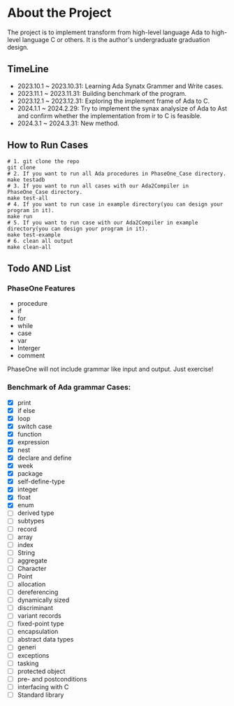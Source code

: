 # About the Project
The project is to implement transform from high-level language Ada to high-level language C or others. It is the author's undergraduate graduation design.

## TimeLine

- 2023.10.1 ~ 2023.10.31: Learning Ada Synatx Grammer and Write cases.  
- 2023.11.1 ~ 2023.11.31: Building benchmark of the program.
- 2023.12.1 ~ 2023.12.31: Exploring the implement frame of Ada to C.
- 2024.1.1 ~ 2024.2.29: Try to implement the synax analysize of Ada to Ast and confirm whether the implementation from ir to C is feasible.
- 2024.3.1 ~ 2024.3.31: New method.

## How to Run Cases

```shell
# 1. git clone the repo
git clone 
# 2. If you want to run all Ada procedures in PhaseOne_Case directory.
make testadb
# 3. If you want to run all cases with our Ada2Compiler in PhaseOne_Case directory.
make test-all
# 4. If you want to run case in example directory(you can design your program in it).
make run
# 5. If you want to run case with our Ada2Compiler in example directory(you can design your program in it).
make test-example
# 6. clean all output
make clean-all
```

## Todo AND List

### PhaseOne Features

- procedure
- if
- for 
- while
- case
- var
- Interger
- comment

PhaseOne will not include grammar like input and output. Just exercise!

### Benchmark of Ada grammar Cases:
- [x] print
- [x] if else
- [x] loop
- [x] switch case
- [x] function
- [x] expression
- [x] nest
- [x] declare and define
- [x] week
- [x] package
- [x] self-define-type
- [x] integer
- [x] float
- [x] enum
- [ ] derived type
- [ ] subtypes
- [ ] record
- [ ] array
- [ ] index
- [ ] String
- [ ] aggregate
- [ ] Character
- [ ] Point
- [ ] allocation
- [ ] dereferencing
- [ ] dynamically sized
- [ ] discriminant
- [ ] variant records
- [ ] fixed-point type
- [ ] encapsulation
- [ ] abstract data types
- [ ] generi
- [ ] exceptions
- [ ] tasking
- [ ] protected object
- [ ] pre- and postconditions
- [ ] interfacing with C
- [ ] Standard library